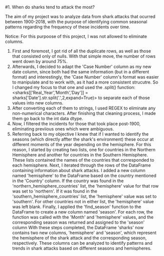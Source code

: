 #1. When do sharks tend to attack the most?

The aim of my project was to analyze data from shark attacks that ocurred between 1900-2018, with the purpose of identifying common seasonal patterns regarding the frequency of these incidents over time. 

Notice: For this purpoose of this project, I was not allowed to eliminate columns.


1. First and foremost, I got rid of all the duplicate rows, as well as those that consisted only of nulls. With that simple move, the number of rows went down by around 75%.
2. Afterwards, I decided to adapt the 'Case Number' column as my new date column, since both had the same information (but in a different format) and interestingly, the 'Case Number' column's format was easier to manipulate and to work with, as it had a more consistent strucutre. So I changed my focus to that one and used the .split() function:
    <sharks[['Real_Year','Month','Day']] = sharks['Date'].str.split('.',2,expand=True)>
    to separate each of those values into new columns.
3. After converting each of them to strings, I used REGEX to eliminate any non-numerical characters. After finishing that cleaning process, I made them go back to the int data dtype.
4. Now, I filtered the incidents for those that took place post-1900, eliminating previious ones which were ambiguous.
5. Referring back to my objective I knew that if I wanted to identify the seasons (which directly affter the shark's environment) these occur at different moments of the year depending on the hemisphere. For this reason, I started by creating two lists, one for countries in the Northern Hemisphere and another for countries in the Southern Hemisphere. These lists contained the names of the countries that corresponded to each hemisphere.
Next, I iterated through the rows of the DataFrame containing information about shark attacks. I added a new column named 'hemisphere' to the DataFrame based on the country mentioned in the 'Country' column. If the country was found in the 'northern_hemisphere_countries' list, the 'hemisphere' value for that row was set to 'northern'. If it was found in the 'southern_hemisphere_countries' list, the 'hemisphere' value was set to 'southern'. For other countries not in either list, the 'hemisphere' value was left blank.
Finally, I applied the 'find_season' function to the DataFrame to create a new column named 'season'. For each row, the function was called with the 'Month' and 'hemisphere' values, and the corresponding season was returned and assigned to the 'season' column
With these steps completed, the DataFrame 'sharks' now contains two new columns, 'hemisphere' and 'season', which represent the hemisphere of the shark attack and the corresponding season, respectively. These columns can be analyzed to identify patterns and trends in shark attacks based on different seasons and hemispheres.


